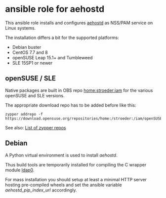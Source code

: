 ansible role for aehostd
========================

This ansible role installs and configures
[aehostd](https://www.ae-dir.com/aehostd.html)
as NSS/PAM service on Linux systems.

The installation differs a bit for the supported platforms:

  * Debian buster
  * CentOS 7.7 and 8
  * openSUSE Leap 15.1+ and Tumbleweed
  * SLE 15SP1 or newer

openSUSE / SLE
--------------

Native packages are built in OBS repo
[home:stroeder:iam](https://build.opensuse.org/project/show/home:stroeder:iam)
for the various openSUSE and SLE versions.

The appropriate download repo has to be added before like this:

```
zypper addrepo -f https://download.opensuse.org/repositories/home:/stroeder:/iam/openSUSE_Tumbleweed/
```

See also: [List of zypper repos](https://download.opensuse.org/repositories/home:/stroeder:/iam/)


Debian
------

A Python virtual environment is used to install _aehostd_.

Thus build tools are temporarily installed for compiling the C
wrapper module [ldap0](https://pypi.org/project/ldap0/).

For mass installation you should setup at least a minimal
HTTP server hosting pre-compiled wheels and set the ansible
variable _aehostd_pip_index_url_ accordingly.
